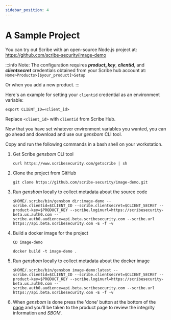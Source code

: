 ```yaml
---
sidebar_position: 4
---
```


# A Sample Project

You can try out Scribe with an open-source Node.js project at:  
https://github.com/scribe-security/image-demo

:::info Note:
The configuration requires <em><b>product_key</b></em>, <em><b>clientid</b></em>, and <em><b>clientsecret</b></em> credentials obtained from your Scribe hub account at: `Home>Products>[$your_product]>Setup`

Or when you add a new product.
:::

Here's an example for setting your `clientid` credential as an environment variable:
```
export CLIENT_ID=<client_id>
```
Replace `<client_id>` with `clientid` from Scribe Hub.

Now that you have set whatever environment variables you wanted, you can go ahead and download and use our *gensbom* CLI tool.

Copy and run the following commands in a bash shell on your workstation.
 
1. Get Scribe *gensbom* CLI tool

    ```curl https://www.scribesecurity.com/getscribe | sh```
 
2. Clone the project from GitHub

    ```git clone https://github.com/scribe-security/image-demo.git```

3. Run *gensbom* locally to collect metadata about the source code

    ```$HOME/.scribe/bin/gensbom dir:image-demo --scribe.clientid=$CLIENT_ID --scribe.clientsecret=$CLIENT_SECRET --product-key=$PRODUCT_KEY --scribe.loginurl=https://scribesecurity-beta.us.auth0.com --scribe.auth0.audience=api.beta.scribesecurity.com --scribe.url https://api.beta.scribesecurity.com -E -f -v```

4. Build a docker image for the project

    ```CD image-demo```

    ```docker build -t image-demo .```

5. Run *gensbom* locally to collect metadata about the docker image

    ```$HOME/.scribe/bin/gensbom image-demo:latest --scribe.clientid=$CLIENT_ID --scribe.clientsecret=$CLIENT_SECRET --product-key=$PRODUCT_KEY --scribe.loginurl=https://scribesecurity-beta.us.auth0.com --scribe.auth0.audience=api.beta.scribesecurity.com --scribe.url https://api.beta.scribesecurity.com -E -f -v```

6. When *gensbom* is done press the 'done' button at the bottom of the <a href='https://beta.hub.scribesecurity.com'>page</a> and you'll be taken to the product page to review the integrity information and *SBOM*.
